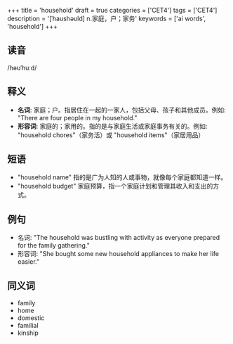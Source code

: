 +++
title = 'household'
draft = true
categories = ['CET4']
tags = ['CET4']
description = '[ˈhaushəuld] n.家庭，户；家务'
keywords = ['ai words', 'household']
+++

## 读音
/həʊˈhuːd/

## 释义
- **名词**: 家庭；户。指居住在一起的一家人，包括父母、孩子和其他成员。例如: "There are four people in my household."
- **形容词**: 家庭的；家用的。指的是与家庭生活或家庭事务有关的。例如: "household chores"（家务活）或 "household items"（家居用品）

## 短语
- "household name" 指的是广为人知的人或事物，就像每个家庭都知道一样。
- "household budget" 家庭预算，指一个家庭计划和管理其收入和支出的方式。

## 例句
- 名词: "The household was bustling with activity as everyone prepared for the family gathering."
- 形容词: "She bought some new household appliances to make her life easier."

## 同义词
- family
- home
- domestic
- familial
- kinship
